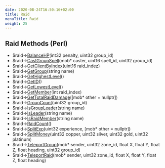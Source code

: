 ```yaml
---
date: 2020-08-24T16:50:16+02:00
title: Raid
menuTitle: Raid
weight: 25
---
```


## Raid Methods (Perl)
- $raid->[BalanceHP](balancehp)(int32 penalty, uint32 group_id)
- $raid->[CastGroupSpell](castgroupspell)(mob* caster, uint16 spell_id, uint32 group_id)
- $raid->[GetClientByIndex](getclientbyindex)(uint16 raid_indez)
- $raid->[GetGroup](getgroup)(string name)
- $raid->[GetHighestLevel](gethighestlevel)()
- $raid->[GetID](getid)()
- $raid->[GetLowestLevel](getlowestlevel)()
- $raid->[GetMember](getmember)(int raid_index)
- $raid->[GetTotalRaidDamage](gettotalraiddamage)([mob* other = nullptr])
- $raid->[GroupCount](groupcount)(uint32 group_id)
- $raid->[IsGroupLeader](isgroupleader)(string name)
- $raid->[IsLeader](isleader)(string name)
- $raid->[IsRaidMember](israidmember)(string name)
- $raid->[RaidCount](raidcount)()
- $raid->[SplitExp](splitexp)(uint32 experience, [mob* other = nullptr])
- $raid->[SplitMoney](splitmoney)(uint32 copper, uint32 silver, uint32 gold, uint32 platinum)
- $raid->[TeleportGroup](teleportgroup)(mob* sender, uint32 zone_id, float X, float Y, float Z, float heading, uint32 group_id)
- $raid->[TeleportRaid](teleportraid)(mob* sender, uint32 zone_id, float X, float Y, float Z, float heading)
